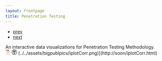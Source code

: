 ```yaml
---
layout: frontpage
title: Penetration Testing
---
```


<div class="navbar">
  <div class="navbar-inner">
      <ul class="nav">
          <li><a href="isletc6_fig4.html">prev</a></li>
          <li><a href="tian2016_fig4.html">next</a></li>
      </ul>
  </div>
</div>

An interactive data visualizations for Penetration Testing Methodology. <br/>[![pdf](../icons16/pdf-icon.png)](https://soon.pdf) [![GitHub](../icons16/github-icon.png)](https://github.com/dynamicparallax)
(../../assets/bigpublpics/iplotCorr.png)](http://soon/iplotCorr.html)
